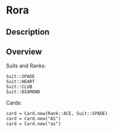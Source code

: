 # Rora


## Description


## Overview

Suits and Ranks:

    Suit::SPADE
    Suit::HEART
    Suit::CLUB
    Suit::DIAMOND

Cards:

    card = Card.new(Rank::ACE, Suit::SPADE)
    card = Card.new("AS")
    card = Card.new("as")
